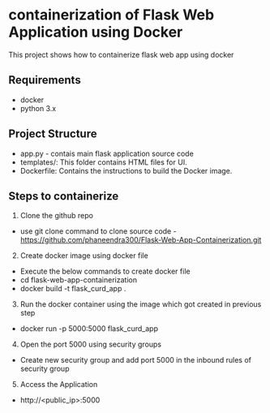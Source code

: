 # containerization of Flask Web Application using Docker 
This project shows how to containerize flask web app using docker
## Requirements
+ docker
+ python 3.x
## Project Structure
+ app.py - contais main flask application source code 
+ templates/: This folder contains HTML files for UI.
+ Dockerfile: Contains the instructions to build the Docker image.

## Steps to containerize 
1. Clone the github repo 
+ use git clone command to clone source code - https://github.com/phaneendra300/Flask-Web-App-Containerization.git
2. Create docker image using docker file
+ Execute the below commands to create docker file 
+ cd flask-web-app-containerization
+ docker build -t flask_curd_app .
3. Run the docker container using the image which got created in previous step
+ docker run -p 5000:5000 flask_curd_app 
4. Open the port 5000 using security groups
+ Create new security group and add port 5000 in the inbound rules of security group
5. Access the Application
+ http://<public_ip>:5000

